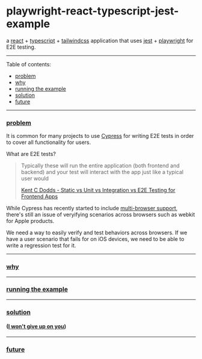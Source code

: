 # playwright-react-typescript-jest-example
a [react](https://github.com/facebook/react) + [typescript](https://github.com/microsoft/TypeScript) + [tailwindcss](https://github.com/tailwindcss/tailwindcss) application that uses [jest](https://github.com/facebook/jest) + [playwright](https://github.com/microsoft/playwright) for E2E testing.

---
Table of contents:
* [problem](#problem)
* [why](#why)
* [running the example](#running-the-example)
* [solution](#solution)
* [future](#future)
---

### [problem](#problem)
It is common for many projects to use [Cypress](https://github.com/cypress-io/cypress) for writing E2E tests in order to cover all functionality for users.

What are E2E tests?

> Typically these will run the entire application (both frontend and backend) and your test will interact with the app just like a typical user would
>
> [Kent C Dodds - Static vs Unit vs Integration vs E2E Testing for Frontend Apps](https://kentcdodds.com/blog/unit-vs-integration-vs-e2e-tests)

While Cypress has recently started to include [multi-browser support](https://www.cypress.io/blog/2020/02/06/introducing-firefox-and-edge-support-in-cypress-4-0/), there's still an issue of veryifying scenarios across browsers such as webkit for Apple products.

We need a way to easily verify and test behaviors across browsers. If we have a user scenario that fails for on iOS devices, we need to be able to write a regression test for it.

---

### [why](#why)



---

### [running the example](#running-the-example)


---

### [solution](#solution)
#### ([I won't give up on you](https://www.youtube.com/watch?v=Dp9FfwrbJSg#t=2m13s))


---

### [future](#future)

